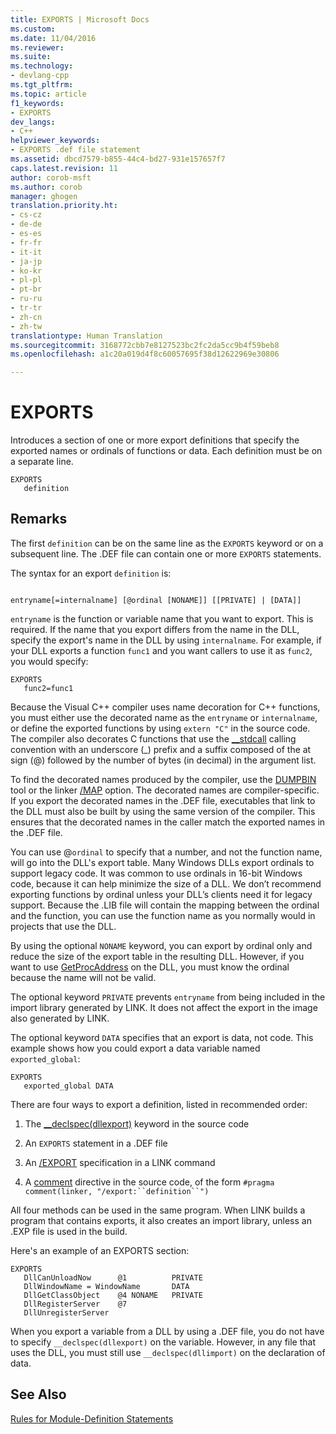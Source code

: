 ```yaml
---
title: EXPORTS | Microsoft Docs
ms.custom: 
ms.date: 11/04/2016
ms.reviewer: 
ms.suite: 
ms.technology:
- devlang-cpp
ms.tgt_pltfrm: 
ms.topic: article
f1_keywords:
- EXPORTS
dev_langs:
- C++
helpviewer_keywords:
- EXPORTS .def file statement
ms.assetid: dbcd7579-b855-44c4-bd27-931e157657f7
caps.latest.revision: 11
author: corob-msft
ms.author: corob
manager: ghogen
translation.priority.ht:
- cs-cz
- de-de
- es-es
- fr-fr
- it-it
- ja-jp
- ko-kr
- pl-pl
- pt-br
- ru-ru
- tr-tr
- zh-cn
- zh-tw
translationtype: Human Translation
ms.sourcegitcommit: 3168772cbb7e8127523bc2fc2da5cc9b4f59beb8
ms.openlocfilehash: a1c20a019d4f8c60057695f38d12622969e30806

---
```

# EXPORTS
Introduces a section of one or more export definitions that specify the exported names or ordinals of functions or data. Each definition must be on a separate line.  
  
```  
EXPORTS  
   definition  
```  
  
## Remarks  
 The first `definition` can be on the same line as the `EXPORTS` keyword or on a subsequent line. The .DEF file can contain one or more `EXPORTS` statements.  
  
 The syntax for an export `definition` is:  
  
```  
  
entryname[=internalname] [@ordinal [NONAME]] [[PRIVATE] | [DATA]]  
```  
  
 `entryname` is the function or variable name that you want to export. This is required. If the name that you export differs from the name in the DLL, specify the export's name in the DLL by using `internalname`. For example, if your DLL exports a function `func1` and you want callers to use it as `func2`, you would specify:  
  
```  
EXPORTS  
   func2=func1  
```  
  
 Because the Visual C++ compiler uses name decoration for C++ functions, you must either use the decorated name as the `entryname` or `internalname`, or define the exported functions by using `extern "C"` in the source code. The compiler also decorates C functions that use the [__stdcall](../../cpp/stdcall.md) calling convention with an underscore (_) prefix and a suffix composed of the at sign (@) followed by the number of bytes (in decimal) in the argument list.  
  
 To find the decorated names produced by the compiler, use the [DUMPBIN](../../build/reference/dumpbin-reference.md) tool or the linker [/MAP](../../build/reference/map-generate-mapfile.md) option. The decorated names are compiler-specific. If you export the decorated names in the .DEF file, executables that link to the DLL must also be built by using the same version of the compiler. This ensures that the decorated names in the caller match the exported names in the .DEF file.  
  
 You can use @`ordinal` to specify that a number, and not the function name, will go into the DLL's export table. Many Windows DLLs export ordinals to support legacy code. It was common to use ordinals in 16-bit Windows code, because it can help minimize the size of a DLL. We don’t recommend exporting functions by ordinal unless your DLL’s clients need it for legacy support. Because the .LIB file will contain the mapping between the ordinal and the function, you can use the function name as you normally would in projects that use the DLL.  
  
 By using the optional `NONAME` keyword, you can export by ordinal only and reduce the size of the export table in the resulting DLL. However, if you want to use [GetProcAddress](http://msdn.microsoft.com/library/windows/desktop/ms683212.aspx) on the DLL, you must know the ordinal because the name will not be valid.  
  
 The optional keyword `PRIVATE` prevents `entryname` from being included in the import library generated by LINK. It does not affect the export in the image also generated by LINK.  
  
 The optional keyword `DATA` specifies that an export is data, not code. This example shows how you could export a data variable named `exported_global`:  
  
```  
EXPORTS  
   exported_global DATA  
```  
  
 There are four ways to export a definition, listed in recommended order:  
  
1.  The [__declspec(dllexport)](../../cpp/dllexport-dllimport.md) keyword in the source code  
  
2.  An `EXPORTS` statement in a .DEF file  
  
3.  An [/EXPORT](../../build/reference/export-exports-a-function.md) specification in a LINK command  
  
4.  A [comment](../../preprocessor/comment-c-cpp.md) directive in the source code, of the form `#pragma comment(linker, "/export:``definition``")`  
  
 All four methods can be used in the same program. When LINK builds a program that contains exports, it also creates an import library, unless an .EXP file is used in the build.  
  
 Here's an example of an EXPORTS section:  
  
```  
EXPORTS  
   DllCanUnloadNow      @1          PRIVATE  
   DllWindowName = WindowName       DATA  
   DllGetClassObject    @4 NONAME   PRIVATE  
   DllRegisterServer    @7  
   DllUnregisterServer  
```  
  
 When you export a variable from a DLL by using a .DEF file, you do not have to specify `__declspec(dllexport)` on the variable. However, in any file that uses the DLL, you must still use `__declspec(dllimport)` on the declaration of data.  
  
## See Also  
 [Rules for Module-Definition Statements](../../build/reference/rules-for-module-definition-statements.md)


<!--HONumber=Jan17_HO2-->


